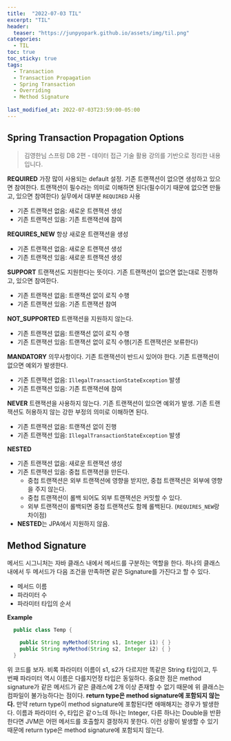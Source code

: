 ```yaml
---
title:  "2022-07-03 TIL"
excerpt: "TIL"
header:
  teaser: "https://junpyopark.github.io/assets/img/til.png"
categories:
  - TIL
toc: true
toc_sticky: true
tags:
  - Transaction
  - Transaction Propagation
  - Spring Transaction
  - Overriding
  - Method Signature
  
last_modified_at: 2022-07-03T23:59:00-05:00
---
```


## Spring Transaction Propagation Options
> 김영한님 스프링 DB 2편 - 데이터 접근 기술 활용 강의를 기반으로 정리한 내용입니다.

**REQUIRED**
가장 많이 사용되는 default 설정. 기존 트랜잭션이 없으면 생성하고 있으면 참여한다.
트랜잭션이 필수라는 의미로 이해하면 된다(필수이기 때문에 없으면 만들고, 있으면 참여한다)
실무에서 대부분 `REQUIRED` 사용
* 기존 트랜잭션 없음: 새로운 트랜잭션 생성
* 기존 트랜잭션 있음: 기존 트랜잭션에 참여

**REQUIRES_NEW**
항상 새로운 트랜잭션을 생성
* 기존 트랜잭션 없음: 새로운 트랜잭션 생성
* 기존 트랜잭션 있음: 새로운 트랜잭션 생성

**SUPPORT**
트랜잭션도 지원한다는 뜻이다. 기존 트랜잭션이 없으면 없는대로 진행하고, 있으면 참여한다.
* 기존 트랜잭션 없음: 트랜잭션 없이 로직 수행
* 기존 트랜잭션 있음: 기존 트랜잭션 참여

**NOT_SUPPORTED**
트랜잭션을 지원하지 않는다.
* 기존 트랜잭션 없음: 트랜잭션 없이 로직 수행
* 기존 트랜잭션 있음: 트랜잭션 없이 로직 수행(기존 트랜잭션은 보류한다)

**MANDATORY**
의무사항이다. 기존 트랜잭션이 반드시 있어야 한다. 기존 트랜잭션이 없으면 예외가 발생한다.
* 기존 트랜잭션 없음: `IllegalTransactionStateException` 발생
* 기존 트랜잭션 있음: 기존 트랜잭션에 참여

**NEVER**
트랜잭션을 사용하지 않는다. 기존 트랜잭션이 있으면 예외가 발생. 기존 트랜잭션도 허용하지 않는 강한 부정의 의미로 이해하면 된다.
* 기존 트랜잭션 없음: 트랜잭션 없이 진행
* 기존 트랜잭션 있음: `IllegalTransactionStateException` 발생

**NESTED**
* 기존 트랜잭션 없음: 새로운 트랜잭션 생성
* 기존 트랜잭션 있음: 중첩 트랜잭션을 만든다.
  * 중첩 트랜잭션은 외부 트랜잭션에 영향을 받지만, 중첩 트랜잭션은 외부에 영향을 주지 않는다.
  * 중첩 트랜잭션이 롤백 되어도 외부 트랜잭션은 커밋할 수 있다.
  * 외부 트랜잭션이 롤백되면 중첩 트랜잭션도 함께 롤백된다. (`REQUIRES_NEW`랑 차이점)
* **NESTED**는 JPA에서 지원하지 않음.


## Method Signature
메서드 시그니처는 자바 클래스 내에서 메서드를 구분하는 역할을 한다.
하나의 클래스 내에서 두 메서드가 다음 조건을 만족하면 같은 Signature를 가진다고 할 수 있다.
* 메서드 이름
* 파라미터 수
* 파라미터 타입의 순서

**Example**
```java
  public class Temp {

    public String myMethod(String s1, Integer i1) { }
    public String myMethod(String s2, Integer i2) { }
  }
```
위 코드를 보자. 비록 파라미터 이름이 s1, s2가 다르지만 똑같은 String 타입이고, 두 번째 파라미터 역시 이름은 다를지언정 타입은 동일하다.
중요한 점은 method signature가 같은 메서드가 같은 클래스에 2개 이상 존재할 수 없기 때문에 위 클래스는 컴파일이 불가능하다는 점이다.
**return type은 method signature에 포함되지 않는다.**
만약 return type이 method signature에 포함된다면 애매해지는 경우가 발생한다. 이름과 파라미터 수, 타입은 같ㅇ느데 하나는 Integer, 다른 하나는 Double을 반환한다면 JVM은 어떤 메서드를 호출할지 결정하지 못한다. 이런 상황이 발생할 수 있기 때문에 return type은 method signature에 포함되지 않는다.
